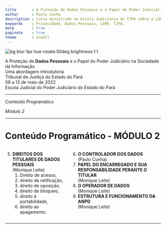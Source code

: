 ```yaml
---
title       : A Proteção de Dados Pessoais e o Papel do Poder Judiciário na  Sociedade da Informação
author      : Paulo Cunha
description : Curso ministrado na Escola Judiciária do TJPA sobre a LGPD.
keywords    : Privacidade, Dados Pessoais, LGPD, TJPA.
marp        : true
paginate    : true
theme       : orwell
---
```

<!-- 
---- [ ] ------------------- [ SLIDE ] --------------------- [ ] ----

![bg left:33% ](https://www.psd.pt/sites/default/files/styles/text_image_button_945x630/public/2020-09/justi%C3%A7a.jpg?itok=B1ksMq9D)
-->
![bg blur:1px hue-rotate:50deg brightness:1.1](img/bg-comp-v4.gif)

  
<!-- _class: titlepage -->
<!-- _backgroundColor: #000028 -->

<div class="title"         > A Proteção de <strong>Dados Pessoais</strong> e o Papel do Poder Judiciário na Sociedade da Informação</div>
<div class="subtitle"      > Uma abordagem introdutória                             </div>
<div class="author"        > Tribunal de Justiça do Estado do Pará                  </div>
<div class="date"          > 09 a 13 de maio de 2022                                          </div>
<div class="organization"  > Escola Judicial do Poder Judiciário do Estado do Pará  </div>

---
<!-- 
---- [ ] ----------------------- [ SLIDE ] ------------------------- [ ] ----
-->
<!-- _class: transition2 -->

Conteúdo Programático 

 _Módulo 2_ 


---
<!-- 
---- [ ] ----------------------- [ SLIDE ] ------------------------- [ ] ----
-->
# Conteúdo Programático - MÓDULO 2


<div class="columns">
<div>

5. **DIREITOS DOS TITULARES DE DADOS PESSOAIS** <br> (Monique Leite) 
   1. Direito de acesso, 
   2. direito de retificação, 
   3. direito de oposição, 
   4. direito de bloqueio, 
   5. direito à portabilidade, 
   6. direito ao apagamento.
</div>
<div>

6. **O CONTROLADOR DOS DADOS**  <br> (Paulo Cunha)
1. **PAPEL DO ENCARREGADO E SUA RESPONSABILIDADE PERANTE O TITULAR**  <br> (Monique Leite)
1. **O OPERADOR DE DADOS**  <br> (Monique Leite)
1. **ESTRUTURA E FUNCIONAMENTO DA ANPD** <br> (Monique Leite)
</div>
</div>

---

